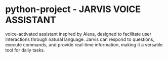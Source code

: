 # python-project - JARVIS VOICE ASSISTANT
voice-activated assistant inspired by Alexa, designed to facilitate user interactions through natural
language. Jarvis can respond to questions, execute commands, and provide real-time information,
making it a versatile tool for daily tasks.

